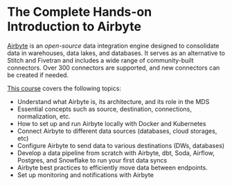 # The Complete Hands-on Introduction to Airbyte

[Airbyte](https://airbyte.com/) is an *open-source* data integration engine designed to consolidate data in warehouses, data lakes, and databases. It serves as an alternative to Stitch and Fivetran and includes a wide range of community-built connectors. Over 300 connectors are supported, and new connectors can be created if needed.

[This course](https://www.udemy.com/course/the-complete-hands-on-introduction-to-airbyte/) covers the following topics:

- Understand what Airbyte is, its architecture, and its role in the MDS
- Essential concepts such as source, destination, connections, normalization, etc.
- How to set up and run Airbyte locally with Docker and Kubernetes
- Connect Airbyte to different data sources (databases, cloud storages, etc)
- Configure Airbyte to send data to various destinations (DWs, databases)
- Develop a data pipeline from scratch with Airbyte, dbt, Soda, Airflow, Postgres, and Snowflake to run your first data syncs
- Airbyte best practices to efficiently move data between endpoints.
- Set up monitoring and notifications with Airbyte
